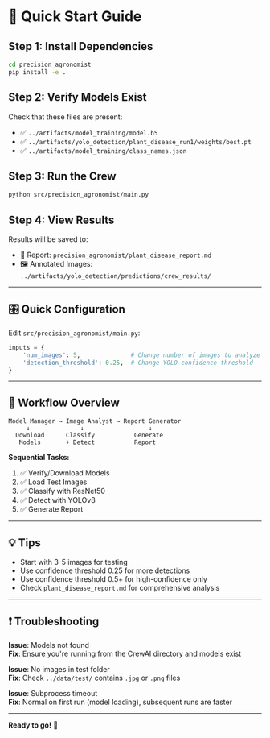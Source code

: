 # 🚀 Quick Start Guide

## Step 1: Install Dependencies

```bash
cd precision_agronomist
pip install -e .
```

## Step 2: Verify Models Exist

Check that these files are present:
- ✅ `../artifacts/model_training/model.h5`
- ✅ `../artifacts/yolo_detection/plant_disease_run1/weights/best.pt`
- ✅ `../artifacts/model_training/class_names.json`

## Step 3: Run the Crew

```bash
python src/precision_agronomist/main.py
```

## Step 4: View Results

Results will be saved to:
- 📄 Report: `precision_agronomist/plant_disease_report.md`
- 🖼️ Annotated Images: `../artifacts/yolo_detection/predictions/crew_results/`

---

## 🎛️ Quick Configuration

Edit `src/precision_agronomist/main.py`:

```python
inputs = {
    'num_images': 5,              # Change number of images to analyze
    'detection_threshold': 0.25,  # Change YOLO confidence threshold
}
```

---

## 🔄 Workflow Overview

```
Model Manager → Image Analyst → Report Generator
     ↓              ↓                  ↓
  Download      Classify           Generate
   Models       + Detect           Report
```

**Sequential Tasks:**
1. ✅ Verify/Download Models
2. ✅ Load Test Images
3. ✅ Classify with ResNet50
4. ✅ Detect with YOLOv8
5. ✅ Generate Report

---

## 💡 Tips

- Start with 3-5 images for testing
- Use confidence threshold 0.25 for more detections
- Use confidence threshold 0.5+ for high-confidence only
- Check `plant_disease_report.md` for comprehensive analysis

---

## ❗ Troubleshooting

**Issue**: Models not found  
**Fix**: Ensure you're running from the CrewAI directory and models exist

**Issue**: No images in test folder  
**Fix**: Check `../data/test/` contains `.jpg` or `.png` files

**Issue**: Subprocess timeout  
**Fix**: Normal on first run (model loading), subsequent runs are faster

---

**Ready to go!** 🌱

